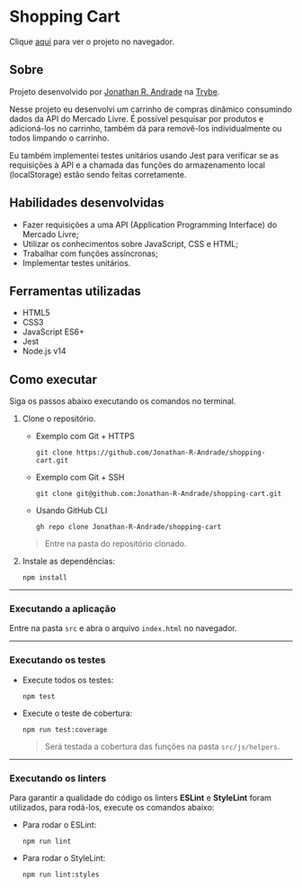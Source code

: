 # Shopping Cart

Clique [aqui](https://jonathan-r-andrade.github.io/shopping-cart) para ver o projeto no navegador.

## Sobre

Projeto desenvolvido por [Jonathan R. Andrade](https://www.linkedin.com/in/jonathan-r-andrade/) na [Trybe](https://www.betrybe.com/).

Nesse projeto eu desenvolvi um carrinho de compras dinâmico consumindo dados da API do Mercado Livre. É possível pesquisar por produtos e adicioná-los no carrinho, também dá para removê-los individualmente ou todos limpando o carrinho.

Eu também implementei testes unitários usando Jest para verificar se as requisições à API e a chamada das funções do armazenamento local (localStorage) estão sendo feitas corretamente.

## Habilidades desenvolvidas

* Fazer requisições a uma API (Application Programming Interface) do Mercado Livre;
* Utilizar os conhecimentos sobre JavaScript, CSS e HTML;
* Trabalhar com funções assíncronas;
* Implementar testes unitários.

## Ferramentas utilizadas

* HTML5
* CSS3
* JavaScript ES6+
* Jest
* Node.js v14

## Como executar

Siga os passos abaixo executando os comandos no terminal.

1. Clone o repositório.

    * Exemplo com Git + HTTPS
      ```
      git clone https://github.com/Jonathan-R-Andrade/shopping-cart.git
      ```
    * Exemplo com Git + SSH
      ```
      git clone git@github.com:Jonathan-R-Andrade/shopping-cart.git
      ```
    * Usando GitHub CLI
      ```
      gh repo clone Jonathan-R-Andrade/shopping-cart
      ```

    > Entre na pasta do repositório clonado.

2. Instale as dependências:
    ```
    npm install
    ```

---

### Executando a aplicação

Entre na pasta `src` e abra o arquivo `index.html` no navegador.

---

### Executando os testes

* Execute todos os testes: 
    ```
    npm test
    ```
* Execute o teste de cobertura: 
    ```
    npm run test:coverage
    ```
    > Será testada a cobertura das funções na pasta `src/js/helpers`.

---

### Executando os linters

Para garantir a qualidade do código os linters **ESLint** e **StyleLint** foram utilizados, para rodá-los, execute os comandos abaixo:

* Para rodar o ESLint:
    ```
    npm run lint
    ```
* Para rodar o StyleLint:
    ```
    npm run lint:styles
    ```
